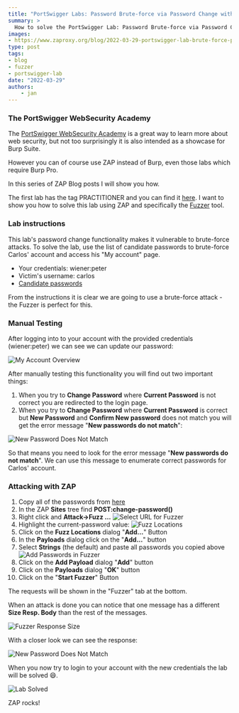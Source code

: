 ```yaml
---
title: "PortSwigger Labs: Password Brute-force via Password Change with ZAP"
summary: >
  How to solve the PortSwigger Lab: Password Brute-force via Password Change using ZAP.
images:
- https://www.zaproxy.org/blog/2022-03-29-portswigger-lab-brute-force-password-change/images/add_password_in_fuzzer.png
type: post
tags:
- blog
- fuzzer
- portswigger-lab
date: "2022-03-29"
authors: 
    - jan
---
```


### The PortSwigger WebSecurity Academy


The [PortSwigger WebSecurity Academy](https://portswigger.net/web-security) is a great way to learn more about web security, 
but not too surprisingly it is also intended as a showcase for Burp Suite.

However you can of course use ZAP instead of Burp, even those labs which require Burp Pro.

In this series of ZAP Blog posts I will show you how.

The first lab has the tag PRACTITIONER and you can find it [here](https://portswigger.net/web-security/authentication/other-mechanisms/lab-password-brute-force-via-password-change). 
I want to show you how to solve this lab using ZAP and specifically the [Fuzzer](/docs/desktop/addons/fuzzer/) tool.

### Lab instructions

This lab's password change functionality makes it vulnerable to brute-force attacks. To solve the lab, use the list of candidate passwords to brute-force Carlos' account and access his "My account" page.

* Your credentials: wiener:peter
* Victim's username: carlos
* [Candidate passwords](https://portswigger.net/web-security/authentication/auth-lab-passwords)

From the instructions it is clear we are going to use a brute-force attack - the Fuzzer is perfect for this. 

### Manual Testing

After logging into to your account with the provided credentials (wiener:peter) we can see we can update our password:

![My Account Overview](images/my_account_overview.png)

After manually testing this functionality you will find out two important things: 

1. When you try to __Change Password__ where __Current Password__ is not correct you are redirected to the login page. 
1. When you try to __Change Password__ where __Current Password__ is correct but __New Password__ and __Confirm New password__ does not match you will get the error message "__New passwords do not match__":

![New Password Does Not Match](images/new_password_does_not_match.png)

So that means you need to look for the error message "__New passwords do not match__". We can use this message to enumerate correct passwords for Carlos' account. 

### Attacking with ZAP

1. Copy all of the passwords from [here](https://portswigger.net/web-security/authentication/auth-lab-passwords) 
1. In the ZAP __Sites__ tree find __POST:change-password()__
1. Right click and __Attack->Fuzz …__
    ![Select URL for Fuzzer](images/select_url_for_fuzzer.png)
1. Highlight the current-password value:
    ![Fuzz Locations](images/fuzz_locations.png)
1. Click on the __Fuzz Locations__ dialog "__Add...__" Button
1. In the __Payloads__ dialog click on the "__Add...__" button
1. Select __Strings__ (the default) and paste all passwords you copied above
    ![Add Passwords in Fuzzer](images/add_password_in_fuzzer.png)
1. Click on the __Add Payload__ dialog "__Add__" button
1. Click on the __Payloads__ dialog "__OK__" button
1. Click on the "__Start Fuzzer__" Button

The requests will be shown in the "Fuzzer" tab at the bottom.

When an attack is done you can notice that one message has a different __Size Resp. Body__ than the rest of the messages.

![Fuzzer Response Size](images/fuzzer_response_size.png)

With a closer look we can see the response:

![New Password Does Not Match](images/response_password_does_not.png)

When you now try to login to your account with the new credentials the lab will be solved :smile:.

![Lab Solved](images/solved.png)

ZAP rocks! 